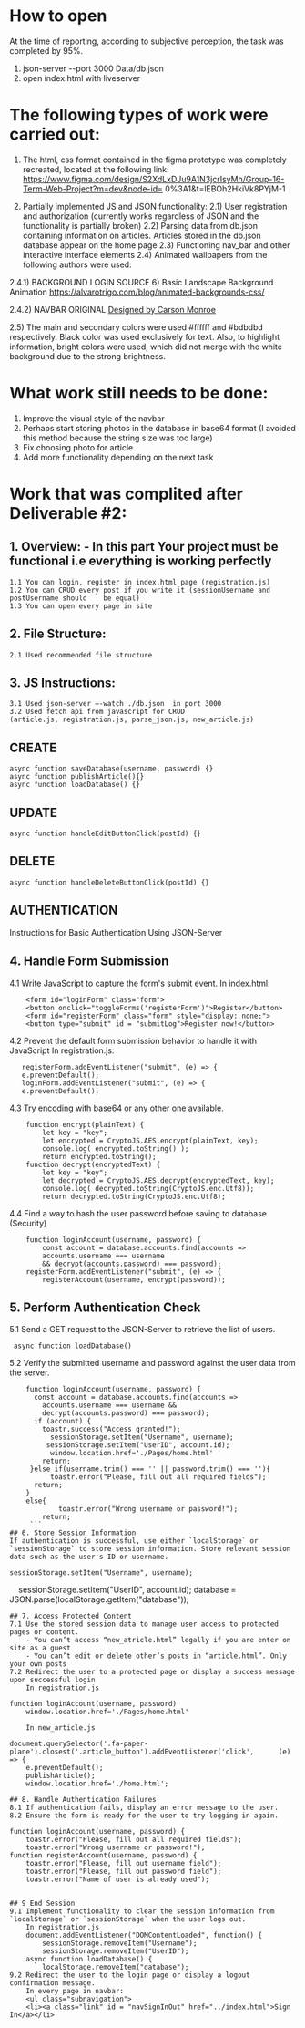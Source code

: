# How to open

At the time of reporting, according to subjective perception, the task was completed by 95%. 
1) json-server --port 3000 Data/db.json  
2) open index.html with liveserver

# The following types of work were carried out:

1) The html, css format contained in the figma prototype was completely recreated, located at the following link: https://www.figma.com/design/S2XdLxDJu9A1N3jcrIsyMh/Group-16-Term-Web-Project?m=dev&node-id= 0%3A1&t=lEBOh2HkiVk8PYjM-1

2) Partially implemented JS and JSON functionality:
2.1) User registration and authorization (currently works regardless of JSON and the functionality is partially broken)
2.2) Parsing data from db.json containing information on articles. Articles stored in the db.json database appear on the home page
2.3) Functioning nav_bar and other interactive interface elements
2.4) Animated wallpapers from the following authors were used:

2.4.1) BACKGROUND LOGIN SOURCE 6) Basic Landscape Background Animation
https://alvarotrigo.com/blog/animated-backgrounds-css/

2.4.2) NAVBAR ORIGINAL <a href="https://dribbble.com/shots/5844983-Sub-Nav-Interaction-Concept" class="signature" target="_blank">
Designed by Carson Monroe</a>

2.5) The main and secondary colors were used #ffffff and #bdbdbd respectively. Black color was used exclusively for text. Also, to highlight information, bright colors were used, which did not merge with the white background due to the strong brightness.

# What work still needs to be done:

1) Improve the visual style of the navbar
2) Perhaps start storing photos in the database in base64 format (I avoided this method because the string size was too large)
3) Fix choosing photo for article
4) Add more functionality depending on the next task


# Work that was complited after Deliverable #2: 

## 1. Overview: - In this part Your project must be functional i.e everything is working perfectly
	1.1 You can login, register in index.html page (registration.js)
	1.2 You can CRUD every post if you write it (sessionUsername and postUsername should 	be equal)
	1.3 You can open every page in site
## 2. File Structure:
	2.1 Used recommended file structure 
## 3. JS Instructions:
	3.1 Used json-server –-watch ./db.json  in port 3000
	3.2 Used fetch api from javascript for CRUD 
	(article.js, registration.js, parse_json.js, new_article.js)

## CREATE
```
async function saveDatabase(username, password) {}
async function publishArticle(){}
async function loadDatabase() {}
```
## UPDATE
```
async function handleEditButtonClick(postId) {}
```
## DELETE
```
async function handleDeleteButtonClick(postId) {}
```
## AUTHENTICATION 
Instructions for Basic Authentication Using JSON-Server 

## 4. Handle Form Submission
4.1 Write JavaScript to capture the form's submit event.
	In index.html:
```
	<form id="loginForm" class="form">
	<button onclick="toggleForms('registerForm')">Register</button>
	<form id="registerForm" class="form" style="display: none;">
	<button type="submit" id = "submitLog">Register now!</button>
```
4.2 Prevent the default form submission behavior to handle it with JavaScript
	In registration.js:
 ```
	registerForm.addEventListener("submit", (e) => {
	e.preventDefault();
	loginForm.addEventListener("submit", (e) => {
	e.preventDefault();
```	
4.3 Try encoding with base64 or any other one available.
```
	function encrypt(plainText) {
		let key = "key";
 		let encrypted = CryptoJS.AES.encrypt(plainText, key);
 		console.log( encrypted.toString() );
 		return encrypted.toString();
 	function decrypt(encryptedText) {
 		let key = "key";
 		let decrypted = CryptoJS.AES.decrypt(encryptedText, key);
 		console.log( decrypted.toString(CryptoJS.enc.Utf8));
 		return decrypted.toString(CryptoJS.enc.Utf8);
```
4.4 Find a way to hash the user password before saving to database (Security)
```
	function loginAccount(username, password) {
		const account = database.accounts.find(accounts => 
		accounts.username === username 		
		&& decrypt(accounts.password) === password);
	registerForm.addEventListener("submit", (e) => {
		registerAccount(username, encrypt(password));
```
## 5. Perform Authentication Check
5.1 Send a GET request to the JSON-Server to retrieve the list of users.
   ```
	async function loadDatabase()
```
5.2 Verify the submitted username and password against the user data from the server.
```
	function loginAccount(username, password) {
	  const account = database.accounts.find(accounts => 
		accounts.username === username && 	
		decrypt(accounts.password) === password);
	  if (account) {
 	   	toastr.success("Access granted!");
 	 	  sessionStorage.setItem("Username", username);
  	 	 sessionStorage.setItem("UserID", account.id);
 	 	  window.location.href='./Pages/home.html'
 	   	return;
 	 }else if(username.trim() === '' || password.trim() === ''){
 	 	  toastr.error("Please, fill out all required fields");
  	  return;
  	}
  	else{
    		toastr.error("Wrong username or password!");
    	return;
     ```
## 6. Store Session Information 
If authentication is successful, use either `localStorage` or `sessionStorage` to store session information. Store relevant session data such as the user's ID or username. 
```
	sessionStorage.setItem("Username", username);
   	sessionStorage.setItem("UserID", account.id);
	database = JSON.parse(localStorage.getItem("database"));
```
## 7. Access Protected Content
7.1 Use the stored session data to manage user access to protected pages or content.
	- You can’t access “new_atricle.html” legally if you are enter on site as a guest
	- You can’t edit or delete other’s posts in “article.html”. Only your own posts
7.2 Redirect the user to a protected page or display a success message upon successful login
	In registration.js
```
	function loginAccount(username, password)
		window.location.href='./Pages/home.html'
```
	In new_article.js
 ```
	document.querySelector('.fa-paper-plane').closest('.article_button').addEventListener('click', 		(e) => {
		e.preventDefault();
 		publishArticle();
 		window.location.href='./home.html';
```
## 8. Handle Authentication Failures 
8.1 If authentication fails, display an error message to the user.
8.2 Ensure the form is ready for the user to try logging in again.
   ```
	function loginAccount(username, password) {
		toastr.error("Please, fill out all required fields");
		toastr.error("Wrong username or password!");
	function registerAccount(username, password) {
		toastr.error("Please, fill out username field");
		toastr.error("Please, fill out password field");
		toastr.error("Name of user is already used");
```

## 9 End Session
9.1 Implement functionality to clear the session information from `localStorage` or `sessionStorage` when the user logs out.
	In registration.js
	document.addEventListener("DOMContentLoaded", function() {
		sessionStorage.removeItem("Username");
 		sessionStorage.removeItem("UserID");
 	async function loadDatabase() {
		localStorage.removeItem("database");
9.2 Redirect the user to the login page or display a logout confirmation message.
	In every page in navbar:
	<ul class="subnavigation">
 	<li><a class="link" id = "navSignInOut" href="../index.html">Sign In</a></li>
